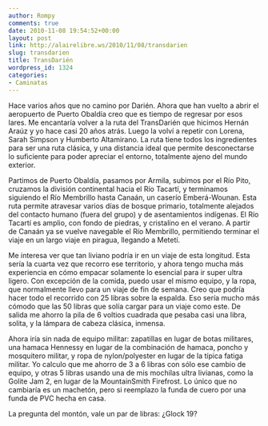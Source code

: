 ```yaml
---
author: Rompy
comments: true
date: 2010-11-08 19:54:52+00:00
layout: post
link: http://alairelibre.ws/2010/11/08/transdarien
slug: transdarien
title: TransDarién
wordpress_id: 1324
categories:
- Caminatas
---
```


Hace varios años que no camino por Darién. Ahora que han vuelto a abrir el aeropuerto de Puerto Obaldía creo que es tiempo de regresar por esos lares. Me encantaría volver a la ruta del TransDarién que hicimos Hernán Araúz y yo hace casi 20 años atrás. Luego la volví a repetir con Lorena, Sarah Simpson y Humberto Altamirano. La ruta tiene todos los ingredientes para ser una ruta clásica, y una distancia ideal que permite desconectarse lo suficiente para poder apreciar el entorno, totalmente ajeno del mundo exterior.

Partimos de Puerto Obaldía, pasamos por Armila, subimos por el Río Pito, cruzamos la división continental hacia el Río Tacartí, y terminamos siguiendo el Río Membrillo hasta Canaán, un caserío Emberá-Wounan. Esta ruta permite atravesar varios días de bosque primario, totalmente alejados del contacto humano (fuera del grupo) y de asentamientos indígenas. El Río Tacartí es amplio, con fondo de piedras, y cristalino en el verano. A partir de Canaán ya se vuelve navegable el Río Membrillo, permitiendo terminar el viaje en un largo viaje en piragua, llegando a Metetí.

Me interesa ver que tan liviano podría ir en un viaje de esta longitud. Esta sería la cuarta vez que recorro ese territorio, y ahora tengo mucha más experiencia en cómo empacar solamente lo esencial para ir super ultra ligero. Con excepción de la comida, puedo usar el mismo equipo, y la ropa, que normalmente llevo para un viaje de fin de semana. Creo que podría hacer todo el recorrido con 25 libras sobre la espalda. Eso sería mucho más cómodo que las 50 libras que solía cargar para un viaje como este. De salida me ahorro la pila de 6 voltios cuadrada que pesaba casi una libra, solita, y la lámpara de cabeza clásica, inmensa.

Ahora iría sin nada de equipo militar: zapatillas en lugar de botas militares, una hamaca Hennessy en lugar de la combinación de hamaca, poncho y mosquitero militar, y ropa de nylon/polyester en lugar de la típica fatiga militar. Yo calculo que me ahorro de 3 a 6 libras con sólo ese cambio de equipo, y otras 5 libras usando una de mis mochilas ultra livianas, como la Golite Jam 2, en lugar de la MountainSmith Firefrost. Lo único que no cambiaría es un machetón, pero si reemplazo la funda de cuero por una funda de PVC hecha en casa.

La pregunta del montón, vale un par de libras: ¿Glock 19?
